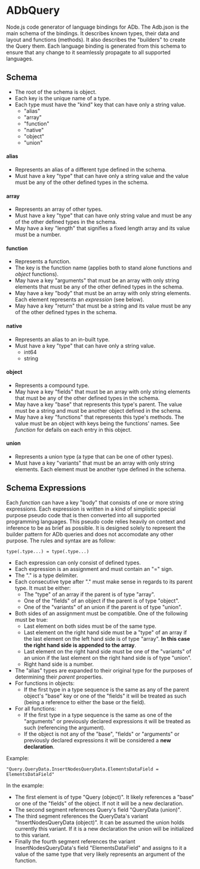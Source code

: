 # ADbQuery

Node.js code generator of language bindings for ADb. The Adb.json is the main schema of the bindings. It describes known types, their data and layout and functions (methods). It also describes the "builders" to create the Query them. Each language binding is generated from this schema to ensure that any change to it seamlessly propagate to all supported languages.

## Schema

-   The root of the schema is object.
-   Each key is the unique name of a type.
-   Each type must have the "kind" key that can have only a string value.
    -   "alias"
    -   "array"
    -   "function"
    -   "native"
    -   "object"
    -   "union"

#### alias

-   Represents an alias of a different type defined in the schema.
-   Must have a key "type" that can have only a string value and the value must be any of the other defined types in the schema.

#### array

-   Represents an array of other types.
-   Must have a key "type" that can have only string value and must be any of the other defined types in the schema.
-   May have a key "length" that signifies a fixed length array and its value must be a number.

#### function

-   Represents a function.
-   The key is the function name (applies both to stand alone functions and _object_ functions).
-   May have a key "arguments" that must be an array with only string elements that must be any of the other defined types in the schema.
-   May have a key "body" that must be an array with only string elements. Each element represents an _expression_ (see below).
-   May have a key "return" that must be a string and its value must be any of the other defined types in the schema.

#### native

-   Represents an alias to an in-built type.
-   Must have a key "type" that can have only a string value.
    -   int64
    -   string

#### object

-   Represents a compound type.
-   May have a key "fields" that must be an array with only string elements that must be any of the other defined types in the schema.
-   May have a key "base" that represents this type's parent. The value must be a string and must be another object defined in the schema.
-   May have a key "functions" that represents this type's methods. The value must be an object with keys being the functions' names. See _function_ for defails on each entry in this object.

#### union

-   Represents a union type (a type that can be one of other types).
-   Must have a key "variants" that must be an array with only string elements. Each element must be another type defined in the schema.

## Schema Expressions

Each _function_ can have a key "body" that consists of one or more string expressions. Each expression is written in a kind of simplistic special purpose pseudo code that is then converted into all supported programming languages. This pseudo code relies heavily on context and inference to be as brief as possible. It is designed solely to represent the builder pattern for ADb queries and does not accomodate any other purpose. The rules and syntax are as follow:

```
type(.type...) = type(.type...)
```

-   Each expression can only consist of defined types.
-   Each expression is an assignment and must contain an "=" sign.
-   The "." is a type delimiter.
-   Each consecutive type after "." must make sense in regards to its parent type. It must be either:
    -   The "type" of an array if the parent is of type "array".
    -   One of the "fields" of an object if the parent is of type "object".
    -   One of the "variants" of an union if the parent is of type "union".
-   Both sides of an assignment must be compatible. One of the following must be true:
    -   Last element on both sides must be of the same type.
    -   Last element on the right hand side must be a "type" of an array if the last element on the left hand side is of type "array". **In this case the right hand side is appended to the array**.
    -   Last element on the right hand side must be one of the "variants" of an union if the last element on the right hand side is of type "union".
    -   Right hand side is a number.
-   The "alias" types are expanded to their original type for the purposes of determining their _parent_ properties.
-   For functions in objects:
    -   If the first type in a type sequence is the same as any of the parent object's "base" key or one of the "fields" it will be treated as such (being a reference to either the base or the field).
-   For all functions:
    -   If the first type in a type sequence is the same as one of the "arguments" or previously declared expressions it will be treated as such (referencing the argument).
    -   If the object is not any of the "base", "fields" or "arguments" or previously declared expressions it will be considered a **new declaration**.

Example:

```
"Query.QueryData.InsertNodesQueryData.ElementsDataField = ElementsDataField"
```

In the example:

-   The first element is of type "Query (object)". It likely references a "base" or one of the "fields" of the object. If not it will be a new declaration.
-   The second segment references Query's field "QueryData (union)".
-   The third segment references the QueryData's variant "InsertNodesQueryData (object)". It can be assumed the union holds currently this variant. If it is a new declaration the union will be initialized to this variant.
-   Finally the fourth segment references the variant InsertNodesQueryData's field "ElementsDataField" and assigns to it a value of the same type that very likely represents an argument of the function.
